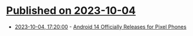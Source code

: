 # [Published on 2023-10-04](index.md)

* [2023-10-04, 17:20:00](https://tech.slashdot.org/story/23/10/04/1639209/android-14-officially-releases-for-pixel-phones?utm_source=rss1.0mainlinkanon&utm_medium=feed) - [Android 14 Officially Releases for Pixel Phones](https://tech.slashdot.org/story/23/10/04/1639209/android-14-officially-releases-for-pixel-phones?utm_source=rss1.0mainlinkanon&utm_medium=feed)
